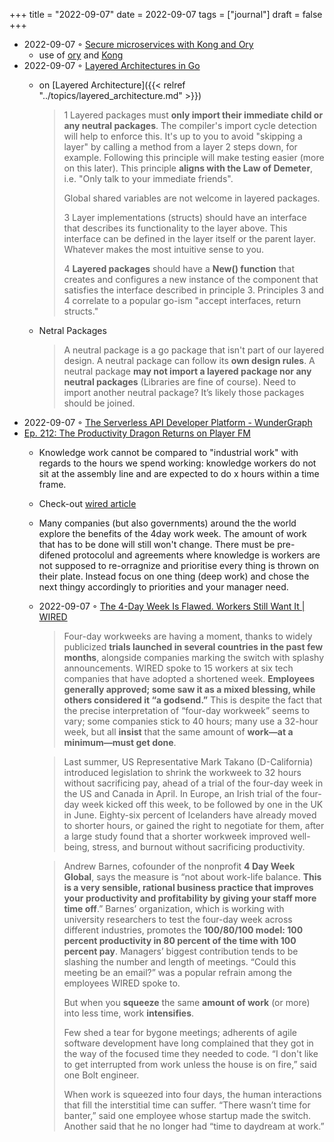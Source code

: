 +++
title = "2022-09-07"
date = 2022-09-07
tags = ["journal"]
draft = false
+++

-   2022-09-07 ◦ [Secure microservices with Kong and Ory](https://dev.to/gen1us2k/secure-microservices-with-kong-and-ory-3j8l)
    -   use of [ory](https://github.com/ory) and [Kong](https://github.com/Kong/kong)
-   2022-09-07 ◦ [Layered Architectures in Go](https://dev.to/codypotter/layered-architectures-in-go-3cg8)
    -   on [Layered Architecture]({{< relref "../topics/layered_architecture.md" >}})

        > 1 Layered packages must **only import their immediate child or any neutral packages**. The
        > compiler's import cycle detection will help to enforce this. It's up to you to avoid
        > "skipping a layer" by calling a method from a layer 2 steps down, for example. Following
        > this principle will make testing easier (more on this later). This principle **aligns with
        > the Law of Demeter**, i.e. "Only talk to your immediate friends".
        >
        > Global shared variables are not welcome in layered packages.
        >
        > 3 Layer implementations (structs) should have an interface that describes its functionality
        > to the layer above. This interface can be defined in the layer itself or the parent
        > layer. Whatever makes the most intuitive sense to you.
        >
        > 4 **Layered packages** should have a **New() function** that creates and configures a new instance
        > of the component that satisfies the interface described in principle 3. Principles 3 and
        > 4 correlate to a popular go-ism "accept interfaces, return structs."

    -   Netral Packages

        > A neutral package is a go package that isn't part of our layered design. A
        > neutral package can follow its **own design rules**. A neutral package **may not
        > import a layered package nor any neutral packages** (Libraries are fine of
        > course). Need to import another neutral package? It’s likely those packages
        > should be joined.
-   2022-09-07 ◦ [The Serverless API Developer Platform - WunderGraph](https://wundergraph.com/)
-   [Ep. 212: The Productivity Dragon Returns on Player FM](https://player.fm/1BSEKze)
    -   Knowledge work cannot be compared to "industrial work" with regards to the hours we spend working: knowledge workers do not sit at the assembly line and are expected to do x hours within a time frame.
    -   Check-out [wired article](https://www.wired.com/story/four-day-week-burnout/?utm_brand=wired&utm_social-type=owned&mbid=social_twitter&utm_medium=social&utm_source=twitter)
    -   Many companies (but also governments) around the the world explore the benefits of the 4day work week. The amount of work that has to be done will still won't change. There must be pre-difened protocolul and agreements where knowledge is workers are not supposed to re-orragnize and prioritise every thing is thrown on their plate. Instead focus on one thing (deep work) and chose the next thingy accordingly to priorities and your manager need.
    -   2022-09-07 ◦ [The 4-Day Week Is Flawed. Workers Still Want It | WIRED](https://www.wired.com/story/four-day-week-burnout/?utm_brand=wired&utm_social-type=owned&mbid=social_twitter&utm_medium=social&utm_source=twitter)

        > Four-day workweeks are having a moment, thanks to widely publicized **trials launched in
        > several countries in the past few months**, alongside companies marking the switch with
        > splashy announcements. WIRED spoke to 15 workers at six tech companies that have adopted a
        > shortened week. **Employees generally approved; some saw it as a mixed blessing, while others
        > considered it “a godsend.”** This is despite the fact that the precise interpretation of
        > “four-day workweek” seems to vary; some companies stick to 40 hours; many use a 32-hour
        > week, but all **insist** that the same amount of **work—at a minimum—must get done**.

        <!--quoteend-->

        > Last summer, US Representative Mark Takano (D-California) introduced
        > legislation to shrink the workweek to 32 hours without sacrificing pay,
        > ahead of a trial of the four-day week in the US and Canada in April. In
        > Europe, an Irish trial of the four-day week kicked off this week, to be
        > followed by one in the UK in June. Eighty-six percent of Icelanders have
        > already moved to shorter hours, or gained the right to negotiate for them,
        > after a large study found that a shorter workweek improved well-being,
        > stress, and burnout without sacrificing productivity.

        <!--quoteend-->

        > Andrew Barnes, cofounder of the nonprofit **4 Day Week Global**, says the measure is “not about
        > work-life balance. **This is a very sensible, rational business practice that improves your
        > productivity and profitability by giving your staff more time off**.” Barnes’ organization,
        > which is working with university researchers to test the four-day week across different
        > industries, promotes the **100/80/100 model: 100 percent productivity in 80 percent of the
        > time with 100 percent pay**. Managers’ biggest contribution tends to be slashing the number
        > and length of meetings. “Could this meeting be an email?” was a popular refrain among the
        > employees WIRED spoke to.
        >
        > But when you **squeeze** the same **amount of work** (or more) into less time, work **intensifies**.
        >
        > Few shed a tear for bygone meetings; adherents of agile software development have long
        > complained that they got in the way of the focused time they needed to code. “I don't like
        > to get interrupted from work unless the house is on fire,” said one Bolt engineer.
        >
        > When work is squeezed into four days, the human interactions that fill the interstitial
        > time can suffer. “There wasn’t time for banter,” said one employee whose startup made the
        > switch. Another said that he no longer had “time to daydream at work.”